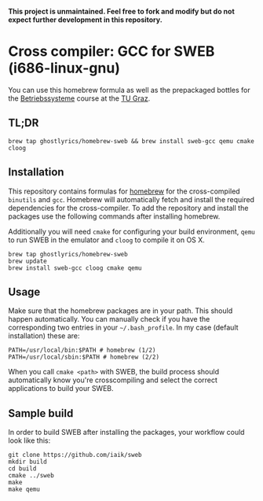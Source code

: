 **This project is unmaintained. Feel free to fork and modify but do not expect further development in this repository.**

# Cross compiler: GCC for SWEB (i686-linux-gnu)

You can use this homebrew formula as well as the prepackaged bottles for the [Betriebssysteme][] course at the [TU Graz][].

[Betriebssysteme]: https://swebwiki.student.iaik.tugraz.at/start
[TU Graz]: http://tugraz.at

## TL;DR

    brew tap ghostlyrics/homebrew-sweb && brew install sweb-gcc qemu cmake cloog

## Installation

This repository contains formulas for [homebrew][] for the cross-compiled `binutils` and `gcc`. Homebrew will automatically fetch and install the required dependencies for the cross-compiler. To add the repository and install the packages use the following commands after installing homebrew.

Additionally you will need `cmake` for configuring your build environment, `qemu` to run SWEB in the emulator and `cloog` to compile it on OS X.

[homebrew]: http://brew.sh

    brew tap ghostlyrics/homebrew-sweb
    brew update
    brew install sweb-gcc cloog cmake qemu

## Usage

Make sure that the homebrew packages are in your path. This should happen automatically. You can manually check if you have the corresponding two entries in your `~/.bash_profile`. In my case (default installation) these are:

    PATH=/usr/local/bin:$PATH # homebrew (1/2)
    PATH=/usr/local/sbin:$PATH # homebrew (2/2)

When you call `cmake <path>` with SWEB, the build process should automatically know you're crosscompiling and select the correct applications to build your SWEB.

## Sample build

In order to build SWEB after installing the packages, your workflow could look like this:

    git clone https://github.com/iaik/sweb
    mkdir build
    cd build
    cmake ../sweb
    make
    make qemu
